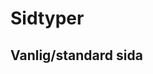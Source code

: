 <!-- TITLE: Sidtyper -->
<!-- SUBTITLE: A quick summary of Sidtyper -->

# Sidtyper
## Vanlig/standard sida